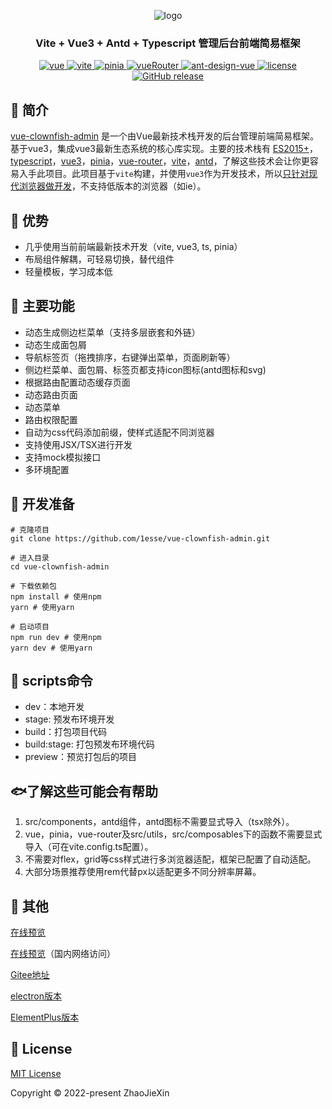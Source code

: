 <p align="center">
  <img src="https://gitee.com/jesse2hao/vue-clownfish-admin/raw/master/src/assets/logo.png" alt="logo">
</p>
<h3 align="center">Vite + Vue3 + Antd + Typescript 管理后台前端简易框架</h3>
<p align="center">
  <a href="https://github.com/vuejs/core">
    <img src="https://img.shields.io/badge/vue-3.2.45-brightgreen.svg" alt="vue">
  </a>
  <a href="https://github.com/vitejs/vite">
    <img src="https://img.shields.io/badge/vite-4.0.4-brightgreen.svg" alt="vite">
  </a>
  <a href="https://github.com/vuejs/pinia">
    <img src="https://img.shields.io/badge/pinia-2.0.29-brightgreen.svg" alt="pinia">
  </a>
  <a href="https://github.com/vuejs/router">
    <img src="https://img.shields.io/badge/vueRouter-4.1.6-brightgreen.svg" alt="vueRouter">
  </a>
  <a href="https://github.com/vueComponent/ant-design-vue">
    <img src="https://img.shields.io/badge/antdv-3.2.15-brightgreen.svg" alt="ant-design-vue">
  </a>
  <a href="https://github.com/1esse/vue-clownfish-admin/blob/master/LICENSE">
    <img src="https://img.shields.io/github/license/mashape/apistatus.svg" alt="license">
  </a>
  <a href="https://github.com/1esse/vue-clownfish-admin/releases">
    <img src="https://img.shields.io/github/v/release/1esse/vue-clownfish-admin.svg" alt="GitHub release">
  </a>
</p>

## 🐬 简介
[vue-clownfish-admin](https://github.com/1esse/vue-clownfish-admin) 是一个由Vue最新技术栈开发的后台管理前端简易框架。基于vue3，集成vue3最新生态系统的核心库实现。主要的技术栈有
[ES2015+](http://es6.ruanyifeng.com/)，[typescript](https://www.typescriptlang.org/zh/)，[vue3](https://staging-cn.vuejs.org)，[pinia](https://pinia.vuejs.org/)，[vue-router](https://router.vuejs.org/zh/)，[vite](https://cn.vitejs.dev/)，[antd](https://antdv.com/)，了解这些技术会让你更容易入手此项目。此项目基于`vite`构建，并使用`vue3`作为开发技术，所以[只针对现代浏览器做开发](https://cn.vitejs.dev/guide/build.html#browser-compatibility)，不支持低版本的浏览器（如ie）。


## 🦑 优势
+ 几乎使用当前前端最新技术开发（vite, vue3, ts, pinia）
+ 布局组件解耦，可轻易切换，替代组件
+ 轻量模板，学习成本低

## 🐳 主要功能
+ 动态生成侧边栏菜单（支持多层嵌套和外链）
+ 动态生成面包屑
+ 导航标签页（拖拽排序，右键弹出菜单，页面刷新等）
+ 侧边栏菜单、面包屑、标签页都支持icon图标(antd图标和svg)
+ 根据路由配置动态缓存页面
+ 动态路由页面
+ 动态菜单
+ 路由权限配置
+ 自动为css代码添加前缀，使样式适配不同浏览器
+ 支持使用JSX/TSX进行开发
+ 支持mock模拟接口
+ 多环境配置

## 🦀 开发准备
    # 克隆项目
    git clone https://github.com/1esse/vue-clownfish-admin.git
    
    # 进入目录
    cd vue-clownfish-admin
    
    # 下载依赖包
    npm install # 使用npm
    yarn # 使用yarn
    
    # 启动项目
    npm run dev # 使用npm
    yarn dev # 使用yarn

## 🐠 scripts命令
+ dev：本地开发
+ stage: 预发布环境开发
+ build：打包项目代码
+ build:stage: 打包预发布环境代码
+ preview：预览打包后的项目

## 🐟了解这些可能会有帮助
1. src/components，antd组件，antd图标不需要显式导入（tsx除外）。
2. vue，pinia，vue-router及src/utils，src/composables下的函数不需要显式导入（可在vite.config.ts配置）。
3. 不需要对flex，grid等css样式进行多浏览器适配，框架已配置了自动适配。
4. 大部分场景推荐使用rem代替px以适配更多不同分辨率屏幕。

## 🦐 其他
[在线预览](https://1esse.github.io/vue-clownfish-admin)

[在线预览](https://jesse2hao.gitee.io/vue-clownfish-admin)（国内网络访问）

[Gitee地址](https://gitee.com/jesse2hao/vue-clownfish-admin)

[electron版本](https://github.com/1esse/electron-clownfish)

[ElementPlus版本](https://github.com/1esse/vue-clownfish-admin-elem)

## 🐙 License
[MIT License](https://github.com/1esse/vue-clownfish-admin/blob/master/LICENSE)

Copyright	&copy; 2022-present ZhaoJieXin
